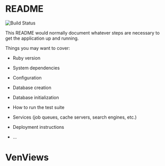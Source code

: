 # README

![Build Status](https://app.codeship.com/projects/49f87620-b2cb-0136-5734-6a65fea1e673/status?branch=master)

This README would normally document whatever steps are necessary to get the
application up and running.

Things you may want to cover:

* Ruby version

* System dependencies

* Configuration

* Database creation

* Database initialization

* How to run the test suite

* Services (job queues, cache servers, search engines, etc.)

* Deployment instructions

* ...
# VenViews
